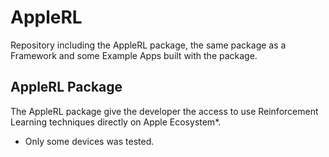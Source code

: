 # AppleRL

Repository including the AppleRL package, the same package as a Framework and some Example Apps built with the package.

## AppleRL Package
The AppleRL package give the developer the access to use Reinforcement Learning techniques directly on Apple Ecosystem*.







* Only some devices was tested.
